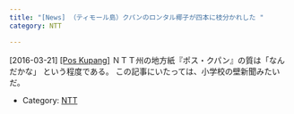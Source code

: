 ```yaml
---
title: "[News] （ティモール島）クパンのロンタル椰子が四本に枝分かれした "
category: NTT

---
```


[2016-03-21] [[Pos Kupang]](http://bit.ly/1VupVNM)  ＮＴＴ州の地方紙『ポス・クパン』の質は「なんだかな」
という程度である。
この記事にいたっては、小学校の壁新聞みたいだ。

- Category: [NTT](https://merapano.github.io/categories.html#NTT)

